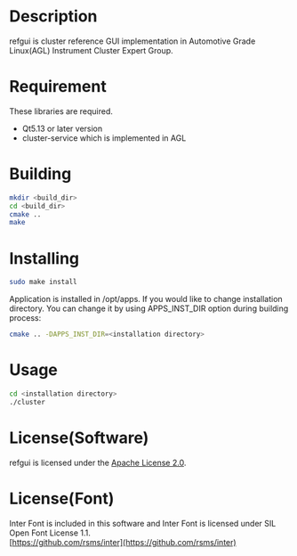 # Description
refgui is cluster reference GUI implementation in Automotive Grade Linux(AGL) Instrument Cluster Expert Group.  

# Requirement
These libraries are required.  
- Qt5.13 or later version
- cluster-service which is implemented in AGL

# Building
```sh
mkdir <build_dir>
cd <build_dir>
cmake ..
make
```

# Installing
```sh
sudo make install
```

Application is installed in /opt/apps. If you would like to change installation directory. You can change it by using APPS_INST_DIR option during building process:  
```sh
cmake .. -DAPPS_INST_DIR=<installation directory>
```

# Usage

```sh
cd <installation directory>
./cluster
```

# License(Software)
refgui is licensed under the [Apache License 2.0](https://github.com/agl-ic-eg/refgui/blob/main/LICENSE).  

# License(Font)
Inter Font is included in this software and Inter Font is licensed under SIL Open Font License 1.1.  
[https://github.com/rsms/inter](https://github.com/rsms/inter)  

